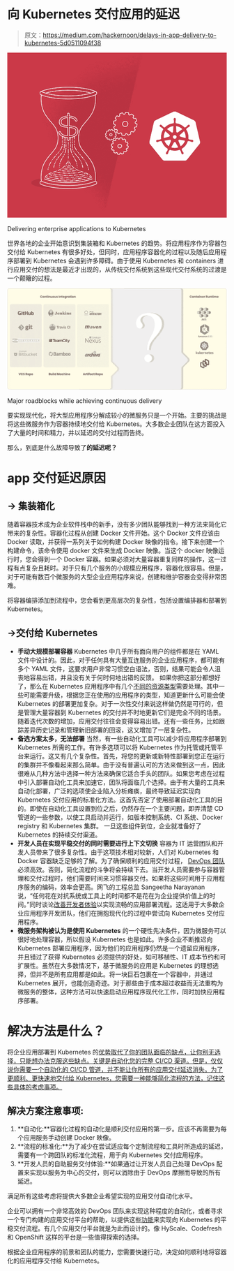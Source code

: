 # 向 Kubernetes 交付应用的延迟

> 原文：<https://medium.com/hackernoon/delays-in-app-delivery-to-kubernetes-5d0511094f38>

![](img/f67dbdb112385073b5fb5e35c18de9a9.png)

Delivering enterprise applications to Kubernetes

世界各地的企业开始意识到集装箱和 Kubernetes 的趋势。将应用程序作为容器包交付给 Kubernetes 有很多好处，但同时，应用程序容器化的过程以及随后应用程序部署到 Kubernetes 会遇到许多障碍。由于使用 Kubernetes 和 containers 进行应用交付的想法是最近才出现的，从传统交付系统到这些现代交付系统的过渡是一个颠簸的过程。

![](img/6387bd13018ab3c70abb3b10bb94ac99.png)

Major roadblocks while achieving continuous delivery

要实现现代化，将大型应用程序分解成较小的微服务只是一个开始。主要的挑战是将这些微服务作为容器持续地交付给 Kubernetes。大多数企业团队在这方面投入了大量的时间和精力，并以延迟的交付过程而告终。

那么，到底是什么故障导致了**的延迟呢？**

# **app 交付延迟原因**

## → **集装箱化**

随着容器技术成为企业软件栈中的新手，没有多少团队能够找到一种方法来简化它带来的复杂性。容器化过程从创建 Docker 文件开始。这个 Docker 文件应该由 Docker 读取，并获得一系列关于如何构建 Docker 映像的指令。接下来创建一个构建命令，该命令使用 docker 文件来生成 Docker 映像。当这个 docker 映像运行时，您会得到一个 Docker 容器。如果必须对大量容器重复同样的操作，这一过程有点复杂且耗时。对于只有几个服务的小规模应用程序，容器化很容易。但是，对于可能有数百个微服务的大型企业应用程序来说，创建和维护容器会变得非常困难。

将容器编排添加到流程中，您会看到更高层次的复杂性，包括设置编排器和部署到 Kubernetes。

## →交付给 Kubernetes

*   **手动大规模部署容器** Kubernetes 中几乎所有面向用户的组件都是在 YAML 文件中设计的。因此，对于任何具有大量互连服务的企业应用程序，都可能有多个 YAML 文件，这要求用户非常习惯空白语法，否则，结果可能会令人沮丧地容易出错，并且没有关于何时何地出错的反馈。
    如果你把这部分都想好了，那么在 Kubernetes 应用程序中有几个[不同的资源类型](https://kubernetes.io/docs/concepts/cluster-administration/manage-deployment/)需要处理。其中一些可能需要升级，根据您正在使用的应用程序的类型，知道更新什么可能会使 Kubernetes 的部署更加复杂。对于一次性交付来说这样做仍然是可行的，但是管理大量容器到 Kubernetes 的交付并不时地更新它们是完全不同的场景。随着迭代次数的增加，应用交付往往会变得容易出错。还有一些任务，比如跟踪差异历史记录和管理新旧部署的回滚，这又增加了一层复杂性。
*   **备选方案太多，无法部署** 当然，有一些自动化工具可以减少将应用程序部署到 Kubernetes 所需的工作。有许多选项可以将 Kubernetes 作为托管或托管平台来运行。这又有几个复杂性。首先，将您的更新或新特性部署到您正在运行的集群并不像看起来那么简单。由于没有普遍认可的方法来做到这一点，因此很难从几种方法中选择一种方法来确保它适合手头的团队。如果您考虑在过程中引入部署自动化工具来加速它，团队将面临几个选择。由于有大量的工具来自动化部署，广泛的选项使企业陷入分析瘫痪，最终导致延迟实现向 Kubernetes 交付应用的标准化方法。这首先否定了使用部署自动化工具的目的。即使在自动化工具设置到位之后，仍然存在一个主要问题，即弄清楚 CD 管道的一些参数，以使工具启动并运行，如版本控制系统、CI 系统、Docker registry 和 Kubernetes 集群。
    一旦这些组件到位，企业就准备好了 Kubernetes 的持续交付渠道。
*   **开发人员在实现平稳交付的同时需要进行上下文切换** 容器为 IT 运营团队和开发人员带来了很多复杂性。由于这项技术相对较新，人们对 Kubernetes 和 Docker 容器缺乏足够的了解。为了确保顺利的应用交付过程， [DevOps 团队](https://www.informationweek.com/devops/measure-devops-for-efficiency-not-just-speed-/a/d-id/1330916)必须高效。否则，简化流程的斗争将会持续下去。当开发人员需要参与容器管理和交付过程时，他们需要时间来习惯容器交付。如果将这些时间用于应用程序服务的编码，效率会更高。网飞的工程总监 Sangeetha Narayanan 说，“任何花在对抗系统或工具上的时间都不是花在为企业提供价值上的时间。”同时谈论[改善开发者体验](https://www.infoq.com/podcasts/improving-developer-experience-netflix?useSponsorshipSuggestions=true&itm_source=podcasts_about_cloud-computing&itm_medium=link&itm_campaign=cloud-computing)以实现流畅的应用部署流程。这适用于大多数企业应用程序开发团队，他们在拥抱现代化的过程中尝试向 Kubernetes 交付应用程序。
*   **微服务架构被认为是使用 Kubernetes** 的一个硬性先决条件，因为微服务可以很好地处理容器，所以假设 Kubernetes 也是如此。许多企业不断推迟向 Kubernetes 部署应用程序，因为他们的应用程序仍然是一个遗留应用程序，并且错过了获得 Kubernetes 必须提供的好处，如可移植性、IT 成本节约和可扩展性。虽然在大多数情况下，基于微服务的应用是 Kubernetes 的理想选择，但并不是所有应用都是如此。将一块巨石包裹在一个容器中，并通过 Kubernetes 展开，也能创造奇迹。对于那些由于成本超过收益而无法重构为微服务的整体，这种方法可以快速启动应用程序现代化工作，同时加快应用程序部署。

# 解决方法是什么？

将企业应用部署到 Kubernetes 的[优势取代了你的团队面临的缺点，让你别无选择，只能想办法克服这些缺点。关键是自动化您的完整 CI/CD 渠道。但是，仅仅说你需要一个自动化的 CI/CD 管道，并不能让你所有的应用交付延迟消失。为了更顺利、更快速地交付给 Kubernetes，您需要一种能够简化流程的方法，记住这些具体的考虑事项。](https://www.infoworld.com/article/3173266/4-reasons-you-should-use-kubernetes.html)

## **解决方案注意事项:**

1.  **自动化:**容器化过程的自动化是顺利交付应用的第一步。应该不再需要为每个应用服务手动创建 Docker 映像。
2.  **流程的标准化:**为了减少在尝试适应每个定制流程和工具时所造成的延迟，需要有一个跨团队的标准化流程，用于向 Kubernetes 交付应用程序。
3.  **开发人员的自助服务交付体验:**如果通过让开发人员自己处理 DevOps 配置来实现以服务为中心的交付，则可以消除由于 DevOps 摩擦而导致的所有延迟。

满足所有这些考虑将提供大多数企业希望实现的应用交付自动化水平。

企业可以拥有一个非常高效的 DevOps 团队来实现这种程度的自动化，或者寻求一个专门构建的应用交付平台的帮助，以提供这些[功能](https://www.hyscale.io/platform-overview/)来实现向 Kubernetes 的平稳交付流程。有几个应用交付平台就是为此而设计的。像 HyScale、Codefresh 和 OpenShift 这样的平台是一些值得探索的选择。

根据企业应用程序的前景和团队的能力，您需要快速行动，决定如何顺利地将容器化的应用程序交付给 Kubernetes。